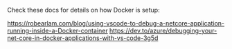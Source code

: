 
Check these docs for details on how Docker is setup:

https://robearlam.com/blog/using-vscode-to-debug-a-netcore-application-running-inside-a-Docker-container
https://dev.to/azure/debugging-your-net-core-in-docker-applications-with-vs-code-3g5d